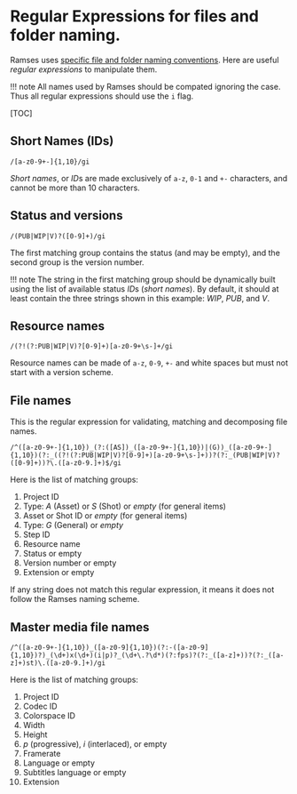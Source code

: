 # Regular Expressions for files and folder naming.

Ramses uses [specific file and folder naming conventions](../../files/naming.md). Here are useful *regular expressions* to manipulate them.

!!! note
    All names used by Ramses should be compated ignoring the case. Thus all regular expressions should use the `i` flag.

[TOC]

## Short Names (IDs)

    /[a-z0-9+-]{1,10}/gi

*Short names*, or *ID*s are made exclusively of `a-z`, `0-1` and `+-` characters, and cannot be more than 10 characters.

## Status and versions

    /(PUB|WIP|V)?([0-9]+)/gi

The first matching group contains the status (and may be empty), and the second group is the version number.

!!! note
    The string in the first matching group should be dynamically built using the list of available status *ID*s (*short names*). By default, it should at least contain the three strings shown in this example: *WIP*, *PUB*, and *V*.

## Resource names

    /(?!(?:PUB|WIP|V)?[0-9]+)[a-z0-9+\s-]+/gi

Resource names can be made of `a-z`, `0-9`, `+-` and white spaces but must not start with a version scheme.

## File names

This is the regular expression for validating, matching and decomposing file names.

    /^([a-z0-9+-]{1,10})_(?:([AS])_([a-z0-9+-]{1,10})|(G))_([a-z0-9+-]{1,10})(?:_((?!(?:PUB|WIP|V)?[0-9]+)[a-z0-9+\s-]+))?(?:_(PUB|WIP|V)?([0-9]+))?\.([a-z0-9.]+)$/gi


Here is the list of matching groups:

1. Project ID
2. Type: *A* (Asset) or *S* (Shot) or *empty* (for general items)
3. Asset or Shot ID or *empty* (for general items)
4. Type: *G* (General) or *empty*
5. Step ID
6. Resource name
7. Status or empty
8. Version number or empty
9. Extension or empty

If any string does not match this regular expression, it means it does not follow the Ramses naming scheme.

## Master media file names

    /^([a-z0-9+-]{1,10})_([a-z0-9]{1,10})(?:-([a-z0-9]{1,10})?)_(\d+)x(\d+)(i|p)?_(\d+\.?\d*)(?:fps)?(?:_([a-z]+))?(?:_([a-z]+)st)\.([a-z0-9.]+)/gi

Here is the list of matching groups:

1. Project ID
2. Codec ID
3. Colorspace ID
4. Width
5. Height
6. *p* (progressive), *i* (interlaced), or empty
7. Framerate
8. Language or empty
9. Subtitles language or empty
10. Extension